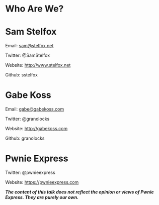 <!SLIDE>

# Who Are We?

<!SLIDE>

# Sam Stelfox

Email: sam@stelfox.net

Twitter: @SamStelfox

Website: http://www.stelfox.net

Github: sstelfox

<!SLIDE>

# Gabe Koss

Email: gabe@gabekoss.com

Twitter: @granolocks

Website: http://gabekoss.com

Github: granolocks

<!SLIDE>

# Pwnie Express

Twitter: @pwnieexpress

Website: https://pwnieexpress.com

***The content of this talk does not reflect the opinion or views of
Pwnie Express. They are purely our own.***

